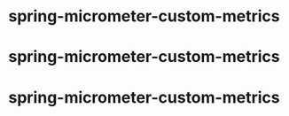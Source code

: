 # spring-micrometer-custom-metrics
# spring-micrometer-custom-metrics
# spring-micrometer-custom-metrics
